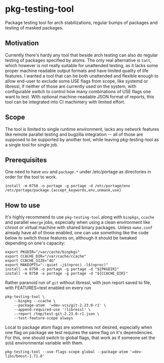 # pkg-testing-tool

Package testing tool for arch stabilizations, regular bumps of packages and testing of masked packages.

## Motivation

Currently there's hardy any tool that beside arch testing can also do regular testing of packages specified by atoms. The only real alternative is `tatt`, which however is not really suitable for unattended testing, as it lacks some proper machine readable output formats and have limited quality of life features. I wanted a tool that can be both unattended and flexible enough to allow end-user to exclude some USE flags from scope, like systemd or libressl, if neither of those are currently used on the system, with configurable switch to control how many combinations of USE flags one want to test. With optional machine-readable JSON format of reports, this tool can be integrated into CI machintery with limited effort.

## Scope

The tool is limited to single runtime environment, lacks any network features like remote parallel testing and bugzilla integration -- all of those are supposed to be supported by another tool, while leaving pkg-testing-tool as a single tool for single job.

## Prerequisites

One need to have `env` and `package.*` under /etc/portage as directories in order for the tool to work.

```
install -m 0750 -o portage -g portage -d /etc/portage/env /etc/portage/package.{accept_keywords,env,unmask,use}
```

## How to use

It's highly recommend to use `pkg-testing-tool` along with `binpkgs`, `ccache` and parallel `emerge` jobs, especially when using a clean environment like chroot or virtual machine with shared binary packages. Unless `make.conf` already have all of those enabled, one can use something like the code below to switch those features on, although it should be tweaked depending on one's capacity:

```
export PKGDIR="/var/cache/binpkgs"
export CCACHE_DIR="/var/cache/ccache"
export CCACHE_SIZE="4G"
export MAKEOPTS="--quiet -j$(nproc) -l$(nproc)"
install -m 0750 -o portage -g portage -d "${PKGDIR}"
install -m 0750 -o portage -g portage -d "${CCACHE_DIR}"

```


Rather paranoid run of `git` without libressl, with json report saved to file, with FEATURES=test enabled on every run
```
pkg-testing-tool \
    --binpkg --ccache \
    --package-atom  '=dev-vcs/git-2.23.0-r1' \
    --append-required-use '!libressl' \
    --report /tmp/test-git-2.23.0-r1.json \
    --test-feature-scope always
```


Local to package atom flags are sometimes not desired, especially when one flag on package we test requires the same flag on it's dependencies. For this, one should switch to global flags, that work as if someone set the `$USE` environmental variable with them.
```
pkg-testing-tool --use-flags-scope global --package-atom '=dev-libs/boost-1.71.0'
